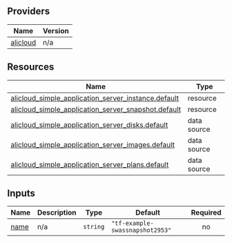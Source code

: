<!-- BEGIN_TF_DOCS -->
## Providers

| Name | Version |
|------|---------|
| <a name="provider_alicloud"></a> [alicloud](#provider\_alicloud) | n/a |

## Resources

| Name | Type |
|------|------|
| [alicloud_simple_application_server_instance.default](https://registry.terraform.io/providers/hashicorp/alicloud/latest/docs/resources/simple_application_server_instance) | resource |
| [alicloud_simple_application_server_snapshot.default](https://registry.terraform.io/providers/hashicorp/alicloud/latest/docs/resources/simple_application_server_snapshot) | resource |
| [alicloud_simple_application_server_disks.default](https://registry.terraform.io/providers/hashicorp/alicloud/latest/docs/data-sources/simple_application_server_disks) | data source |
| [alicloud_simple_application_server_images.default](https://registry.terraform.io/providers/hashicorp/alicloud/latest/docs/data-sources/simple_application_server_images) | data source |
| [alicloud_simple_application_server_plans.default](https://registry.terraform.io/providers/hashicorp/alicloud/latest/docs/data-sources/simple_application_server_plans) | data source |

## Inputs

| Name | Description | Type | Default | Required |
|------|-------------|------|---------|:--------:|
| <a name="input_name"></a> [name](#input\_name) | n/a | `string` | `"tf-example-swassnapshot2953"` | no |
<!-- END_TF_DOCS -->    